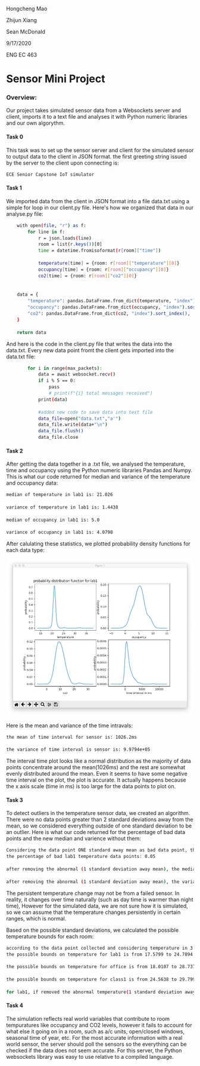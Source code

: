 Hongcheng Mao

Zhijun Xiang

Sean McDonald

9/17/2020

ENG EC 463

# Sensor Mini Project

### Overview:

Our project takes simulated sensor data from a Websockets server and client, imports it to a text file and analyses it with Python numeric libraries and our own algorythm.


#### Task 0 
		
This task was to set up the sensor server and client for the simulated sensor to output data to the client in JSON format.
the first greeting string issued by the server to the client upon connecting is:

```sh
ECE Senior Capstone IoT simulator
```

#### Task 1

We imported data from the client in JSON format into a file data.txt using a simple for loop in our client.py file. Here's how we organized that data in our analyse.py file:

```sh
    with open(file, "r") as f:
        for line in f:
            r = json.loads(line)
            room = list(r.keys())[0]
            time = datetime.fromisoformat(r[room]["time"])

            temperature[time] = {room: r[room]["temperature"][0]}
            occupancy[time] = {room: r[room]["occupancy"][0]}
            co2[time] = {room: r[room]["co2"][0]}
         

    data = {
        "temperature": pandas.DataFrame.from_dict(temperature, "index").sort_index(),
        "occupancy": pandas.DataFrame.from_dict(occupancy, "index").sort_index(),
        "co2": pandas.DataFrame.from_dict(co2, "index").sort_index(),
    }

    return data
```

And here is the code in the client.py file that writes the data into the data.txt. Every new data point fromt the client gets imported into the data.txt file:
```sh
        for i in range(max_packets):
            data = await websocket.recv()
            if i % 5 == 0:
                pass
                # print(f"{i} total messages received")
            print(data)

            #added new code to save data into text file
            data_file=open("data.txt","a'")
            data_file.write(data+"\n")
            data_file.flush()
            data_file.close
```
#### Task 2

After getting the data together in a .txt file, we analysed the temperature, time and occupancy using the Python numeric libraries Pandas and Numpy. This is what our code returned for median and variance of the temperature and occupancy data:


```sh
median of temperature in lab1 is: 21.026 

variance of temperature in lab1 is: 1.4438 

median of occupancy in lab1 is: 5.0 

variance of occupancy in lab1 is: 4.0798 
```

After calulating these statistics, we plotted probability density functions for each data type:

![](images/PDFs-miniproject.png)

Here is the mean and variance of the time intravals:

```sh
the mean of time interval for sensor is: 1026.2ms

the variance of time interval is sensor is: 9.9794e+05
```

The interval time plot looks like a normal distribution as the majority of data points concentrate around the mean(1026ms) and the rest are somewhat evenly distributed around the mean. Even it seems to have some negative time interval on the plot, the plot is accurate. It actually happens because the x axis scale (time in ms) is too large for the data points to plot on.

#### Task 3

To detect outliers in the temperature sensor data, we created an algorithm. There were no data points greater than 2 standard deviations away from the mean, so we considered everything outside of one standard deviation to be an outlier. Here is what our code returned for the percentage of bad data points and the new median and varience without them:

```sh
Considering the data point ONE standard away mean as bad data point, then:
the percentage of bad lab1 temperature data points: 0.05

after removing the abnormal (1 standard deviation away mean), the median is: 21.022
 
after removing the abnormal (1 standard deviation away mean), the variance is: 0.059677
```
The persistent temperature change may not be from a failed sensor. In reality, it changes over time naturally (such as day time is warmer than night time), However for the simulated data, we are not sure how it is simulated, so we can assume that the temperature changes persistently in certain ranges, which is normal.


Based on the possible standard deviations, we calculated the possible temperature bounds for each room:

```sh
according to the data point collected and considering temperature in 3 standard deviation away the mean are possible, then:
the possible bounds on temperature for lab1 is from 17.5799 to 24.7894

the possible bounds on temperature for office is from 18.0107 to 28.7376

the possible bounds on temperature for class1 is from 24.5638 to 29.7993

for lab1, if removed the abnormal temperature(1 standard deviation away mean), the possible of temperature is from 20.2994 to 21.7651
```
#### Task 4

The simulation reflects real world variables that contribute to room tempuratures like occupancy and CO2 levels, however it fails to account for what else it going on in a room, such as a/c units, open/closed windows, seasonal time of year, etc. For the most accurate information with a real world sensor, the server should poll the sensors so the everything can be checked if the data does not seem accurate. For this server, the Python websockets library was easy to use relative to a compiled language. 


